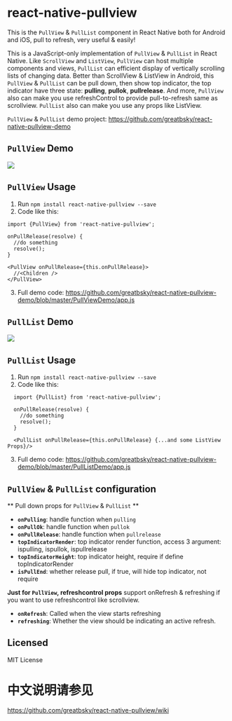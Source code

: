 # react-native-pullview

  This is  the `PullView` &amp; `PullList` component in React Native both for Android and iOS, pull to refresh, very useful &amp; easily!

  This is a JavaScript-only implementation of `PullView` & `PullList` in React Native. Like `ScrollView` and `ListView`, `PullView` can host multiple components and views, `PullList` can efficient display of vertically scrolling lists of changing data. Better than ScrollView & ListView  in Android, this `PullView` & `PullList` can be pull down, then show top indicator, the top indicator have three state: **pulling**, **pullok**, **pullrelease**. And more, `PullView` also can make you use refreshControl to provide pull-to-refresh same as scrollview. `PullList` also can make you use any props like ListView.

`PullView` & `PullList` demo project: https://github.com/greatbsky/react-native-pullview-demo

## `PullView` Demo

  ![](https://raw.githubusercontent.com/greatbsky/react-native-pullview-demo/master/PullViewDemo/image/demo.gif)

## `PullView` Usage
  1. Run `npm install react-native-pullview --save`
  2. Code like this:
  ```
  import {PullView} from 'react-native-pullview';

  onPullRelease(resolve) {
    //do something
    resolve();
  }

  <PullView onPullRelease={this.onPullRelease}>
    //<Children />
  </PullView>
  ```
  3. Full demo code: https://github.com/greatbsky/react-native-pullview-demo/blob/master/PullViewDemo/app.js


## `PullList` Demo

  ![](https://raw.githubusercontent.com/greatbsky/react-native-pullview-demo/master/PullListDemo/image/demo.gif)

## `PullList` Usage
  1. Run `npm install react-native-pullview --save`
  2. Code like this:
  ```
    import {PullList} from 'react-native-pullview';

    onPullRelease(resolve) {
      //do something
      resolve();
    }

    <PullList onPullRelease={this.onPullRelease} {...and some ListView Props}/>
  ```
  3. Full demo code: https://github.com/greatbsky/react-native-pullview-demo/blob/master/PullListDemo/app.js


## `PullView` & `PullList`  configuration

** Pull down props for `PullView` &amp; `PullList` **

  * **`onPulling`**: handle function when `pulling`
  * **`onPullOk`**: handle function when `pullok`
  * **`onPullRelease`**: handle function when `pullrelease`
  * **`topIndicatorRender`**: top indicator render function, access 3 argument: ispulling, ispullok, ispullrelease
  * **`topIndicatorHeight`**: top indicator height, require if define topIndicatorRender
  * **`isPullEnd`**: whether release pull, if true, will hide top indicator, not require


**Just for `PullView`, refreshcontrol props** support onRefresh & refreshing if you want to use refreshcontrol like scrollview.
  
  * **`onRefresh`**: Called when the view starts refreshing
  * **`refreshing`**: Whether the view should be indicating an active refresh.

## Licensed
  MIT License

# 中文说明请参见

  https://github.com/greatbsky/react-native-pullview/wiki
